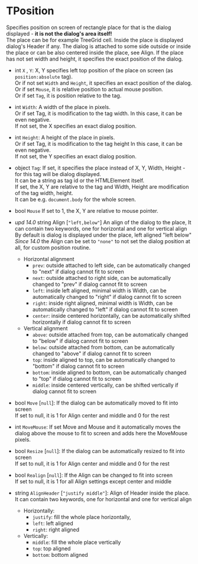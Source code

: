 # TPosition

Specifies position on screen of rectangle place for that is the dialog displayed - **it is not the dialog's area itself!**  
The place can be for example TreeGrid cell.
Inside the place is displayed dialog's Header if any.
The dialog is attached to some side outside or inside the place or can be also centered inside the place, see Align.
If the place has not set width and height, it specifies the exact position of the dialog.

- int `X` , `Y`: X, Y specifies left top position of the place on screen (as `position:absolute` tag).  
Or if not set `Width` and `Height`, it specifies an exact position of the dialog.  
Or if set `Mouse`, it is relative position to actual mouse position.  
Or if set `Tag`, it is position relative to the tag.

- int `Width`: A width of the place in pixels.  
Or if set Tag, it is modification to the tag width. In this case, it can be even negative.  
If not set, the X specifies an exact dialog position.

- int `Height`: A height of the place in pixels.  
Or if set Tag, it is modification to the tag height In this case, it can be even negative.  
If not set, the Y specifies an exact dialog position.

- object `Tag`: If set, it specifies the place instead of X, Y, Width, Height - for this tag will be dialog displayed.  
It can be a string as tag id or the HTMLElement itself.  
If set, the X, Y are relative to the tag and Width, Height are modification of the tag width, height.  
It can be e.g. `document.body` for the whole screen.

- bool `Mouse`
If set to 1, the X, Y are relative to mouse pointer.

- _upd 14.0_ string Align [`"left,below"`]
An align of the dialog to the place,
It can contain two keywords, one for horizontal and one for vertical align
By default is dialog is displayed under the place, left aligned "left below"  
_Since 14.0_ the Align can be set to `"none"` to not set the dialog position at all, for custom position routine.
  - Horizontal alignment
    - `prev`: outside attached to left side, can be automatically changed to "next" if dialog cannot fit to screen
    - `next`: outside attached to right side, can be automatically changed to "prev" if dialog cannot fit to screen
    - `left`: inside left aligned, minimal width is Width, can be automatically changed to "right" if dialog cannot fit to screen
    - `right`: inside right aligned, minimal width is Width, can be automatically changed to "left" if dialog cannot fit to screen
    - `center`: inside centered horizontally, can be automatically shifted horizontally if dialog cannot fit to screen
  - Vertical alignment
    - `above`: outside attached from top, can be automatically changed to "below" if dialog cannot fit to screen
    - `below`: outside attached from bottom, can be automatically changed to "above" if dialog cannot fit to screen
    - `top`: inside aligned to top, can be automatically changed to "bottom" if dialog cannot fit to screen
    - `bottom`: inside aligned to bottom, can be automatically changed to "top" if dialog cannot fit to screen
    - `middle`: inside centered vertically, can be shifted vertically if dialog cannot fit to screen

- bool `Move` [`null`]: If the dialog can be automatically moved to fit into screen  
If set to null, it is 1 for Align center and middle and 0 for the rest

- int `MoveMouse`: If set Move and Mouse and it automatically moves the dialog above the mouse to fit to screen and adds here the MoveMouse pixels.

- bool `Resize` [`null`]: If the dialog can be automatically resized to fit into screen  
If set to null, it is 1 for Align center and middle and 0 for the rest

- bool `Realign` [`null`]: If the Align can be changed to fit into screen  
If set to null, it is 1 for all Align settings except center and middle

- string `AlignHeader` [`"justify middle"`]: Align of Header inside the place. It can contain two keywords, one for horizontal and one for vertical align  
  - Horizontally:
    - `justify`: fill the whole place horizontally,
    - `left`: left aligned
    - `right`: right aligned
  - Vertically:
    - `middle`: fill the whole place vertically
    - `top`: top aligned
    - `bottom`: bottom aligned
